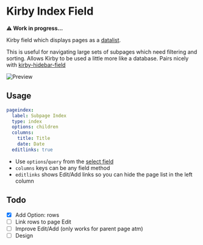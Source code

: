 # Kirby Index Field

**⚠️ Work in progress...**

Kirby field which displays pages as a [datalist](https://datatables.net/).

This is useful for navigating large sets of subpages which need filtering and sorting. Allows Kirby to be used a little more like a database. Pairs nicely with [kirby-hidebar-field](https://github.com/jongacnik/kirby-hidebar-field)

![Preview](https://github.com/jongacnik/kirby-index-field/blob/master/preview.jpg?raw=true)

## Usage

```yaml
pageindex:
  label: Subpage Index
  type: index
  options: children
  columns:
    title: Title
    date: Date
  editlinks: true
```

- Use `options`/`query` from the [select field](https://getkirby.com/docs/cheatsheet/panel-fields/select)
- `columns` keys can be any field method
- `editlinks` shows Edit/Add links so you can hide the page list in the left column

## Todo

- [x] Add Option: rows
- [ ] Link rows to page Edit
- [ ] Improve Edit/Add (only works for parent page atm)
- [ ] Design
